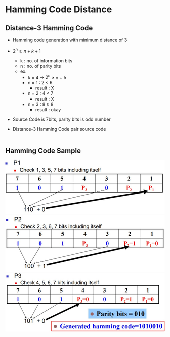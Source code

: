 # Hamming Code Distance

## Distance-3 Hamming Code 
- Hamming code generation with minimum distance of 3
- ${2^n ≥ n + k + 1}$
    - k : no. of information bits
    - n : no. of parity bits
    - ex.
        - k = 4 → ${2^n}$ ≥ n + 5
        - n = 1 : 2 < 6 
            - result : X
        - n = 2 : 4 < 7
            - result : X
        - n = 3 : 8 ≥ 8
            - result : okay 

- Source Code is 7bits, parity bits is odd number
- Distance-3 Hamming Code pair source code
<br></br>

## Hamming Code Sample
![run_img](p1.jpg)
![run_img](p2.jpg)
![run_img](p3.jpg)